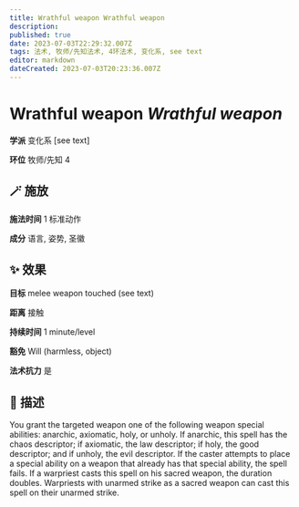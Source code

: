 ```yaml
---
title: Wrathful weapon Wrathful weapon
description: 
published: true
date: 2023-07-03T22:29:32.007Z
tags: 法术, 牧师/先知法术, 4环法术, 变化系, see text
editor: markdown
dateCreated: 2023-07-03T20:23:36.007Z
---
```


# **Wrathful weapon** *Wrathful weapon*

**学派** 变化系 \[see text\] 

**环位** 牧师/先知 4

## 🪄 施放

**施法时间** 1 标准动作

**成分** 语言, 姿势, 圣徽

## ✨ 效果 

**目标** melee weapon touched (see text) 

**距离** 接触  

**持续时间** 1 minute/level 

**豁免** Will (harmless, object)

**法术抗力** 是

## 📖 描述

You grant the targeted weapon one of the following weapon special abilities: anarchic, axiomatic, holy, or unholy. If anarchic, this spell has the chaos descriptor; if axiomatic, the law descriptor; if holy, the good descriptor; and if unholy, the evil descriptor. If the caster attempts to place a special ability on a weapon that already has that special ability, the spell fails.  If a warpriest casts this spell on his sacred weapon, the duration doubles. Warpriests with unarmed strike as a sacred weapon can cast this spell on their unarmed strike.
    